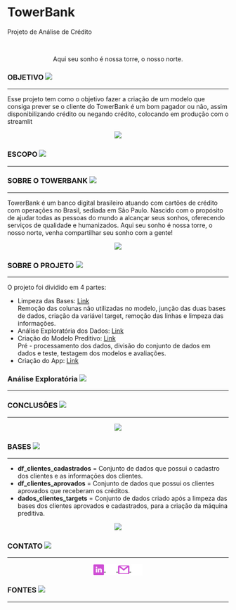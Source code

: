 # TowerBank
Projeto de Análise de Crédito

<p align= "center">
<img src="" min-width="300px" max-width="200px" width="750px" > 
</p>
<p align= "center">
Aqui seu sonho é nossa torre, o nosso norte.
</p>
<p align= "center">

</p>
 




### **OBJETIVO** <img width="15px" src="https://media2.giphy.com/media/d2c0m4RnbF4YN8fq6x/giphy.gif" /> 
***
Esse projeto tem como o objetivo fazer a criação de um modelo que consiga prever se o cliente do TowerBank é um bom pagador ou não, assim disponibilizando crédito ou negando crédito, colocando em produção com o streamlit

<p align= "center">
<img src="https://media0.giphy.com/media/pslSqGS8kv2Duh6gE1/giphy.gif" min-width="300px" max-width="200px" width="200px" >
</p>

### **ESCOPO** <img width="15px" src="https://media2.giphy.com/media/d2c0m4RnbF4YN8fq6x/giphy.gif" /> 
***
 
 ### **SOBRE O TOWERBANK** <img width="15px" src="https://media2.giphy.com/media/d2c0m4RnbF4YN8fq6x/giphy.gif" />  
***
TowerBank é um banco digital brasileiro atuando com cartões de crédito com operações no Brasil, sediada em São Paulo. Nascido com o propósito de ajudar todas as pessoas do mundo a alcançar seus sonhos, oferecendo serviços de qualidade e humanizados.
Aqui seu sonho é nossa torre, o nosso norte, venha compartilhar seu sonho com a gente!

<p align= "center">
<img src="https://media2.giphy.com/media/SlxcbR9kz2cnBiH8JK/giphy.gif" min-width="300px" max-width="200px" width="200px" >
</p>

 ### **SOBRE O PROJETO** <img width="15px" src="https://media2.giphy.com/media/d2c0m4RnbF4YN8fq6x/giphy.gif" />  
***
O projeto foi dividido em 4 partes: 

- Limpeza das Bases: [Link](https://github.com/JuniorTorresMTJ/TowerBank/blob/main/notebooks/TowerBank_Limpeza.ipynb)
  <br>Remoção das colunas não utilizadas no modelo, junção das duas bases de dados, criação da variável target, remoção das linhas e limpeza das informações.
- Análise Exploratória dos Dados: [Link]()
  <br>
- Criação do Modelo Preditivo: [Link](https://github.com/JuniorTorresMTJ/TowerBank/blob/main/notebooks/TowerBank_ML.ipynb)
  <br> Pré - processamento dos dados, divisão do conjunto de dados em dados e teste, testagem dos modelos e avaliações.
- Criação do App: [Link](https://share.streamlit.io/juniortorresmtj/towerbank/main/simulador_avaliacao_credito.py)

### **Análise Exploratória** <img width="15px" src="https://media2.giphy.com/media/d2c0m4RnbF4YN8fq6x/giphy.gif" /> 
***
  

### **CONCLUSÕES** <img width="15px" src="https://media2.giphy.com/media/d2c0m4RnbF4YN8fq6x/giphy.gif" /> 
***

<p align= "center">
<img src="https://media2.giphy.com/media/QfiqHdfwglCcwJtlqb/giphy.gif" min-width="300px" max-width="200px" width="200px" >
</p>


### **BASES** <img width="15px" src="https://media2.giphy.com/media/d2c0m4RnbF4YN8fq6x/giphy.gif" /> 
***

* **df_clientes_cadastrados** = Conjunto de dados que possui o cadastro dos clientes e as informações dos clientes.<BR>
* **df_clientes_aprovados** = Conjunto de dados que possui os clientes aprovados que receberam os créditos.<BR>
* **dados_clientes_targets** = Conjunto de dados criado após a limpeza das bases dos clientes aprovados e cadastrados, para a criação da máquina preditiva.<BR>

 <p align= "center">
<img src="https://media3.giphy.com/media/26xBvE6JDLgzKEZCo/giphy.gif" min-width="300px" max-width="200px" width="200px" >
</p>
 

### **CONTATO** <img width="15px" src="https://media2.giphy.com/media/d2c0m4RnbF4YN8fq6x/giphy.gif" /> 
***




 <p align="center">
<a  href="https://www.linkedin.com/in/marivaldotorres/">
    <img align="center"alt="Junior Torres | Linkedin" target="_blank" width="24px" src="https://github.com/JuniorTorresMTJ/TowerBank/blob/main/img/linkedin.png" />
  </a>

  <a href="https://www.instagram.com/juniortorres.py/">
    <img align="center" alt="Junior Torres | Instagram" target="_blank" width="24px" src="https://github.com/JuniorTorresMTJ/Projeto_DeuPositivo/blob/main/image/instagram.png" />
  </a>
  <a href="mailto:juniortorres.mtj@gmail.com">
    <img align="center" alt="Junior Torres | Gmail" target="_blank" width="26px" src="https://github.com/JuniorTorresMTJ/TowerBank/blob/main/img/gmail.png" />
  </a>
  <a href="https://github.com/JuniorTorresMTJ">
    <img align="center" alt="Junior Torres | Github" target="_blank" width="26px" src="https://github.com/JuniorTorresMTJ/Projeto_DeuPositivo/blob/main/image/github.svg" />
  </a>
 </p>


### **FONTES** <img width="15px" src="https://media2.giphy.com/media/d2c0m4RnbF4YN8fq6x/giphy.gif" /> 
***


 
